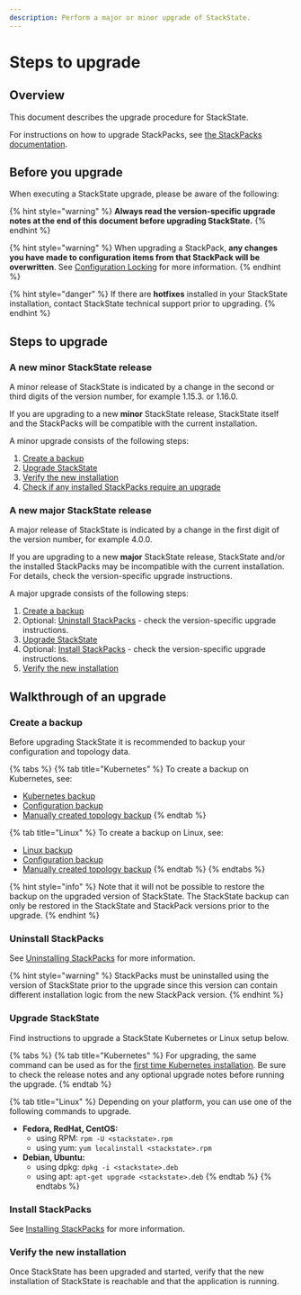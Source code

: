 ```yaml
---
description: Perform a major or minor upgrade of StackState.
---
```


# Steps to upgrade

## Overview

This document describes the upgrade procedure for StackState.

For instructions on how to upgrade StackPacks, see [the StackPacks documentation](/stackpacks/about-stackpacks.md).

## Before you upgrade

When executing a StackState upgrade, please be aware of the following:

{% hint style="warning" %}
**Always read the version-specific upgrade notes at the end of this document before upgrading StackState.**
{% endhint %}

{% hint style="warning" %}
When upgrading a StackPack, **any changes you have made to configuration items from that StackPack will be overwritten**. See [Configuration Locking](/stackpacks/about-stackpacks.md#configuration-locking) for more information.
{% endhint %}

{% hint style="danger" %}
If there are **hotfixes** installed in your StackState installation, contact StackState technical support prior to upgrading.
{% endhint %}

## Steps to upgrade
 
### A new minor StackState release

A minor release of StackState is indicated by a change in the second or third digits of the version number, for example 1.15.3. or 1.16.0.

If you are upgrading to a new **minor** StackState release, StackState itself and the StackPacks will be compatible with the current installation.

A minor upgrade consists of the following steps:

1. [Create a backup](#create-a-backup)
2. [Upgrade StackState](#upgrade-stackstate)
3. [Verify the new installation](#verify-the-new-installation)
4. [Check if any installed StackPacks require an upgrade](/setup/upgrade-stackstate/stackpack-versions.md)

### A new major StackState release

A major release of StackState is indicated by a change in the first digit of the version number, for example 4.0.0.

If you are upgrading to a new **major** StackState release, StackState and/or the installed StackPacks may be incompatible with the current installation. For details, check the version-specific upgrade instructions.

A major upgrade consists of the following steps:

1. [Create a backup](#create-a-backup)
2. Optional: [Uninstall StackPacks](#uninstall-stackpacks) - check the version-specific upgrade instructions.
3. [Upgrade StackState](#upgrade-stackstate)
4. Optional: [Install StackPacks](#install-stackpacks) - check the version-specific upgrade instructions.
5. [Verify the new installation](#verify-the-new-installation)

## Walkthrough of an upgrade

### Create a backup

Before upgrading StackState it is recommended to backup your configuration and topology data.

{% tabs %}
{% tab title="Kubernetes" %}
To create a backup on Kubernetes, see:

* [Kubernetes backup](/setup/data-management/backup_restore/kubernetes_backup.md)
* [Configuration backup](/setup/data-management/backup_restore/configuration_backup.md)
* [Manually created topology backup](/setup/data-management/backup_restore/manual_topology_backup.md)
{% endtab %}

{% tab title="Linux" %}
To create a backup on Linux, see:

* [Linux backup](/setup/data-management/backup_restore/linux_backup.md)
* [Configuration backup](/setup/data-management/backup_restore/configuration_backup.md)
* [Manually created topology backup](/setup/data-management/backup_restore/manual_topology_backup.md)
{% endtab %}
{% endtabs %}

{% hint style="info" %}
Note that it will not be possible to restore the backup on the upgraded version of StackState. The StackState backup can only be restored in the StackState and StackPack versions prior to the upgrade.
{% endhint %}

### Uninstall StackPacks

See [Uninstalling StackPacks](/stackpacks/about-stackpacks.md#install-or-uninstall-a-stackpack) for more information.

{% hint style="warning" %}
StackPacks must be uninstalled using the version of StackState prior to the upgrade since this version can contain different installation logic from the new StackPack version.
{% endhint %}

### Upgrade StackState

Find instructions to upgrade a StackState Kubernetes or Linux setup below.

{% tabs %}
{% tab title="Kubernetes" %}
For upgrading, the same command can be used as for the [first time Kubernetes installation](/setup/installation/kubernetes_install/install_stackstate.md). Be sure to check the release notes and any optional upgrade notes before running the upgrade.
{% endtab %}

{% tab title="Linux" %}
Depending on your platform, you can use one of the following commands to upgrade.

* **Fedora, RedHat, CentOS:**
  * using RPM: `rpm -U <stackstate>.rpm`
  * using yum: `yum localinstall <stackstate>.rpm`
* **Debian, Ubuntu:**
  * using dpkg: `dpkg -i <stackstate>.deb`
  * using apt: `apt-get upgrade <stackstate>.deb`
{% endtab %}
{% endtabs %}

### Install StackPacks

See [Installing StackPacks](/stackpacks/about-stackpacks.md#install-or-uninstall-a-stackpack) for more information.

### Verify the new installation

Once StackState has been upgraded and started, verify that the new installation of StackState is reachable and that the application is running.




